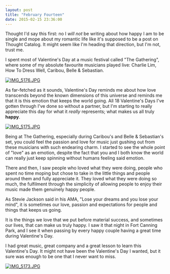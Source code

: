 ```yaml
---
layout: post
title: "February Fourteen"
date: 2015-02-15 23:36:00
---
```


Thought I'd say this first: no I *will not* be writing about how happy I am to be single and mope about my romantic life like it's supposed to be a post on Thought Catalog. It might seem like I'm heading that direction, but I'm not, trust me.

I spent most of Valentine's Day at a music festival called "The Gathering", where some of my absolute favourite musicians played live: Charlie Lim, How To Dress Well, Caribou, Belle & Sebastian.

[![IMG_5176.JPG](https://d23f6h5jpj26xu.cloudfront.net/usttjwmsmlvzvw_small.jpg)](http://img.svbtle.com/usttjwmsmlvzvw.jpg)

As far-fetched as it sounds, Valentine's Day reminds me about how love transcends beyond the known dimensions of this universe and reminds me that it is this emotion that keeps the world going. All 18 Valentine's Days I've gotten through I've done so without a partner, but I'm starting to really appreciate this day for what it *really* represents; what makes us all truly **happy**.

[![IMG_5175.JPG](https://d23f6h5jpj26xu.cloudfront.net/jmcousetvjetaq_small.jpg)](http://img.svbtle.com/jmcousetvjetaq.jpg)

Being at The Gathering, especially during Caribou's and Belle & Sebastian's set, you could feel the passion and love for music just gushing out from these musicians with such endearing charm. I started to see the whole point of "love" as an emotion, despite the fact that you and I both know the world can really just keep spinning without humans feeling said emotion.

There and then, I saw people who loved what they were doing, people who spent no time moping but chose to take in the little things and people around them and fully appreciate it. They loved what they were doing so much, the fulfilment through the simplicity of allowing people to enjoy their music made them genuinely happy people.

As Stevie Jackson said in his AMA, "Lose your dreams and you lose your mind", it is sometimes our love, passion and expectations for people and things that keeps us going.

It is the things we love that we put before material success, and sometimes our lives, that can make us truly happy. I saw it that night in Fort Canning Park, and I see it when passing by every happy couple having a great time during Valentine's Day.

I had great music, great company and a great lesson to learn this Valentine's Day. It might not have been the Valentine's Day I wanted, but it sure was enough to be one that I never want to miss.

[![IMG_5173.JPG](https://d23f6h5jpj26xu.cloudfront.net/ckvprewp2g2ayg_small.jpg)](http://img.svbtle.com/ckvprewp2g2ayg.jpg)
